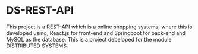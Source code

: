 # DS-REST-API
This project is a REST-API which is a online shopping systems, where this is developed using, React.js for front-end and Springboot for back-end and MySQL as the database. This is a project debeloped for the module DISTRIBUTED SYSTEMS.
